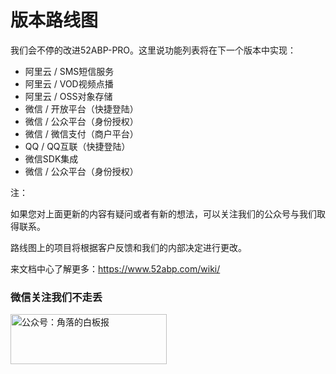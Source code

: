 # 版本路线图

 我们会不停的改进52ABP-PRO。这里说功能列表将在下一个版本中实现：



 - 阿里云 / SMS短信服务
 - 阿里云 / VOD视频点播
 - 阿里云 / OSS对象存储
 - 微信 / 开放平台（快捷登陆）
 - 微信 / 公众平台（身份授权）
 - 微信 / 微信支付（商户平台）
 - QQ / QQ互联（快捷登陆）
 - 微信SDK集成
 - 微信 / 公众平台（身份授权）

注：

如果您对上面更新的内容有疑问或者有新的想法，可以关注我们的公众号与我们取得联系。


路线图上的项目将根据客户反馈和我们的内部决定进行更改。
 

来文档中心了解更多：https://www.52abp.com/wiki/ 

### 微信关注我们不走丢

<img src="https://www.52abp.com/imgs/money-QR/jiaoluo_wechat_QR.jpg" class="img-fluid text-center " alt="公众号：角落的白板报" style="
    height: 80;
    width: 250px;"/>

